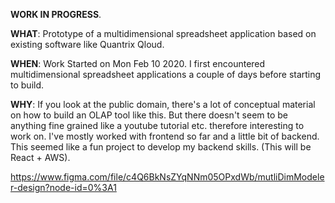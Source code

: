 **WORK IN PROGRESS**. 

**WHAT**: Prototype of a multidimensional spreadsheet application based on existing software like Quantrix Qloud.

**WHEN**: Work Started on Mon Feb 10 2020. I first encountered multidimensional spreadsheet applications a couple of days before starting to build.

**WHY**: If you look at the public domain, there's a lot of conceptual material on how to build an OLAP tool like this. But there doesn't seem to be anything fine grained like a youtube tutorial etc. therefore interesting to work on. I've mostly worked with frontend so far and a little bit of backend. This seemed like a fun project to develop my backend skills. (This will be React + AWS).

https://www.figma.com/file/c4Q6BkNsZYqNNm05OPxdWb/mutliDimModeler-design?node-id=0%3A1
